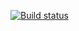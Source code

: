 [![Build status](https://ci.appveyor.com/api/projects/status/9ti1th9yv3xeu925?svg=true)](https://ci.appveyor.com/project/Svetlana-Arkhipova/ahj11-task1)
